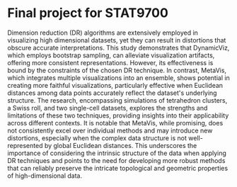 # Final project for STAT9700
Dimension reduction (DR) algorithms are extensively employed in visualizing high dimensional datasets, yet they can result in distortions that obscure accurate interpretations. This study demonstrates that DynamicViz, which employs bootstrap sampling, can alleviate visualization artifacts, offering more consistent representations. However, its effectiveness is bound by the constraints of the chosen DR technique. In contrast, MetaVis, which integrates multiple visualizations into an ensemble, shows potential in creating more faithful visualizations, particularly effective when Euclidean distances among data points accurately reflect the dataset's underlying structure. The research, encompassing simulations of tetrahedron clusters, a Swiss roll, and two single-cell datasets, explores the strengths and limitations of these two techniques, providing insights into their applicability across different contexts. It is notable that MetaVis, while promising, does not consistently excel over individual methods and may introduce new distortions, especially when the complex data structure is not well-represented by global Euclidean distances. This underscores the importance of considering the intrinsic structure of the data when applying DR techniques and points to the need for developing more robust methods that can reliably preserve the intricate topological and geometric properties of high-dimensional data.
